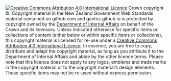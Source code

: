 [![Creative Commons Attribution 4.0 International Licence](https://i.creativecommons.org/l/by/4.0/88x31.png)](http://creativecommons.org/licenses/by/4.0/) Crown copyright ©. Copyright material in the New Zealand Government Web Standards material contained on github.com and govtnz.github.io is protected by copyright owned by the [Department of Internal Affairs](http://www.dia.govt.nz) on behalf of the Crown and its licensors. Unless indicated otherwise for specific items or collections of content (either below or within specific items or collections), this copyright material is licensed for re-use under a [Creative Commons Attribution 4.0 International Licence](http://creativecommons.org/licenses/by/4.0/). In essence, you are free to copy, distribute and adapt the copyright material, as long as you attribute it to the Department of Internal Affairs and abide by the other licence terms. Please note that this licence does not apply to any logos, emblems and trade marks in the copyright material or to the copyright material’s design elements. Those specific items may not be re-used without express permission.